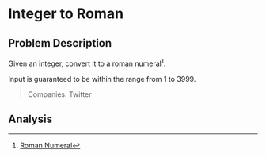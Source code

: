 # Integer to Roman

## Problem Description

Given an integer, convert it to a roman numeral[^1].

Input is guaranteed to be within the range from 1 to 3999.

> Companies: Twitter

## Analysis



[^1]: [Roman Numeral](https://en.wikipedia.org/wiki/Roman_numerals)

